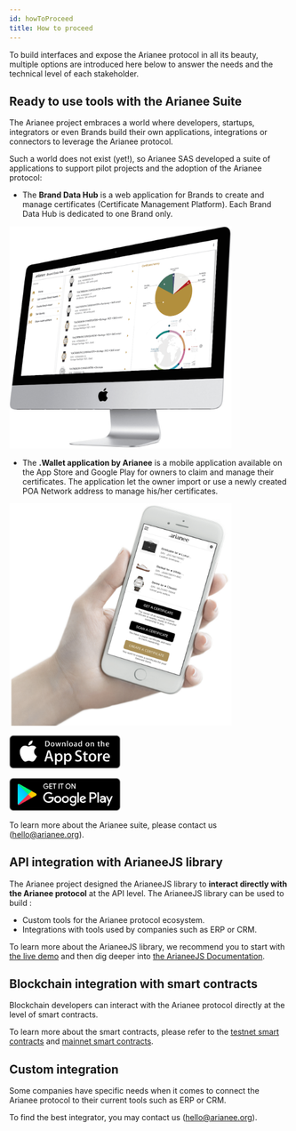 ```yaml
---
id: howToProceed
title: How to proceed
---
```




To build interfaces and expose the Arianee protocol in all its beauty, multiple options are introduced here below to answer the needs and the technical level of each stakeholder.

## Ready to use tools with the Arianee Suite

The Arianee project embraces a world where developers, startups, integrators or even Brands build their own applications, integrations or connectors to leverage the Arianee protocol.

Such a world does not exist (yet!), so Arianee SAS developed a suite of applications to support pilot projects and the adoption of the Arianee protocol:

- The **Brand Data Hub** is a web application for Brands to create and manage certificates (Certificate Management Platform). Each Brand Data Hub is dedicated to one Brand only.

<img src="../img/brand-data-hub.png" alt="BDH"
	title="BDH display" width="400" height="400" />



- The **.Wallet application by Arianee** is a mobile application available on the App Store and Google Play for owners to claim and manage their certificates. The application let the owner import or use a newly created POA Network address to manage his/her certificates.

<img src="../img/arianeewallet-hand.png" alt="Wallet"
	title="Wallet display" width="400" height="400" />

<a href="https://apps.apple.com/ch/app/arianee-wallet/id1435782507" target="_blank"><img src="../img/appstore.svg" alt="drawing" width="200"/></a>

<a href="https://play.google.com/store/apps/details?id=com.arianee.wallet&hl=ln" target="_blank"><img src="../img/googleplay.svg" alt="drawing" width="200"/></a>



To learn more about the Arianee suite, please contact us (hello@arianee.org).


## API integration with ArianeeJS library

The Arianee project designed the ArianeeJS library to **interact directly with the Arianee protocol** at the API level. The ArianeeJS library can be used to build :

- Custom tools for the Arianee protocol ecosystem. 
- Integrations with tools used by companies such as ERP or CRM. 

To learn more about the ArianeeJS library, we recommend you to start with [the live demo](livedemo) and then dig deeper into [the ArianeeJS Documentation](ArianeeJS).


## Blockchain integration with smart contracts

Blockchain developers can interact with the Arianee protocol directly at the level of smart contracts.

To learn more about the smart contracts, please refer to the [testnet smart contracts](testnet) and [mainnet smart contracts](mainnet).

## Custom integration

Some companies have specific needs when it comes to connect the Arianee protocol to their current tools such as ERP or CRM.

To find the best integrator, you may contact us (hello@arianee.org).
